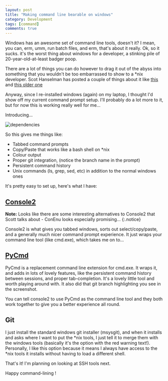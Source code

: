 ```yaml
---
layout: post
title: "Making command line bearable on windows"
category: Development
tags: [command]
comments: true
---
```


Windows has an awesome set of command line tools, doesn't it? I mean, you can, erm, umm, run batch files, and erm, that's about it really. Ok, so it sucks. it's the worst thing about windows for a developer, a stinking pile of 20-year-old-at-least badger poop.

There are a lot of things you can do however to drag it out of the abyss into something that you wouldn't be too embarrassed to show to a *nix developer. Scot Hanselman has posted a couple of things about it like [this](http://www.hanselman.com/blog/MakingABetterSomewhatPrettierButDefinitelyMoreFunctionalWindowsCommandLine.aspx "this") and [this older one](http://www.hanselman.com/blog/Console2ABetterWindowsCommandPrompt.aspx "this older one")

Anyway, since I re-installed windows (again) on my laptop, I thought I'd show off my current command prompt setup. I'll probably do a lot more to it, but for now this is working really well for me...

Introducing...

![dependencies](/{{BASE_PATH}}images/console_1.jpg)

So this gives me things like:

* Tabbed command prompts
* Copy/Paste that works like a bash shell on *nix
* Colour output
* Proper git integration, (notice the branch name in the prompt)
* Persistent command history
* Unix commands (ls, grep, sed, etc) in addition to the normal windows ones

It's pretty easy to set up, here's what I have:

## [Console2](http://sourceforge.net/projects/console/files/ "Console2")

**Note:** Looks like there are some interesting alternatives to Console2 that Scott talks about - ConEnu looks especially promising...
{:.notice}

Console2 is what gives you tabbed windows, sorts out select/copy/paste, and a generally much nicer command prompt experience. It just wraps your command line tool (like cmd.exe), which takes me on to...

## [PyCmd](http://sourceforge.net/projects/console/files/ "PyCmd") 

PyCmd is a replacement command line extension for cmd.exe. It wraps it, and adds in lots of lovely features, like the persistent command history between sessions, and proper tab-completion. It's a lovely little tool and worth playing around with. It also did that git branch highlighting you see in the screenshot.

You can tell console2 to use PyCmd as the command line tool and they both work together to give you a better experience all round.

## Git

I just install the standard windows git installer (msysgit), and when it installs and asks where I want to put the *nix tools, I just tell it to merge them with the windows tools (basically it's the option with the red warning text!). Personally, I like this option because it means I always have access to the *nix tools it installs without having to load a different shell. 

That's it! I'm planning on looking at SSH tools next.

Happy command-lining !
